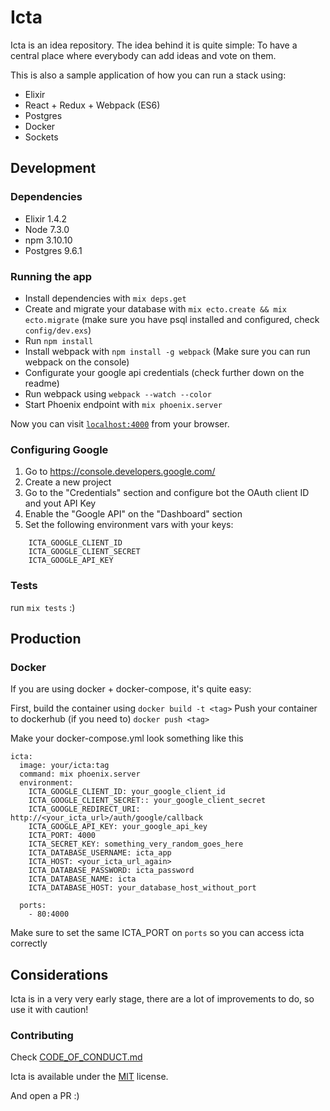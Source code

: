 # Icta

Icta is an idea repository. The idea behind it is quite simple: To have a central place where everybody can add ideas and vote on them.

This is also a sample application of how you can run a stack using:

- Elixir
- React + Redux + Webpack (ES6)
- Postgres
- Docker
- Sockets

## Development

### Dependencies

 * Elixir 1.4.2
 * Node 7.3.0
 * npm 3.10.10
 * Postgres 9.6.1

### Running the app

  * Install dependencies with `mix deps.get`
  * Create and migrate your database with `mix ecto.create && mix ecto.migrate` (make sure you have psql installed and configured, check `config/dev.exs`)
  * Run `npm install`
  * Install webpack with `npm install -g webpack` (Make sure you can run webpack on the console)
  * Configurate your google api credentials (check further down on the readme)
  * Run webpack using `webpack --watch --color`
  * Start Phoenix endpoint with `mix phoenix.server`

Now you can visit [`localhost:4000`](http://localhost:4000) from your browser.

### Configuring Google

1. Go to https://console.developers.google.com/
2. Create a new project
3. Go to the "Credentials" section and configure bot the OAuth client ID and yout API Key
4. Enable the "Google API" on the "Dashboard" section
5. Set the following environment vars with your keys:

```
    ICTA_GOOGLE_CLIENT_ID
    ICTA_GOOGLE_CLIENT_SECRET
    ICTA_GOOGLE_API_KEY
```

### Tests

run `mix tests` :)

## Production

### Docker

If you are using docker + docker-compose, it's quite easy:

First, build the container using `docker build -t <tag>`
Push your container to dockerhub (if you need to) `docker push <tag>`

Make your docker-compose.yml look something like this

```
icta:
  image: your/icta:tag
  command: mix phoenix.server
  environment:
    ICTA_GOOGLE_CLIENT_ID: your_google_client_id
    ICTA_GOOGLE_CLIENT_SECRET:: your_google_client_secret
    ICTA_GOOGLE_REDIRECT_URI: http://<your_icta_url>/auth/google/callback
    ICTA_GOOGLE_API_KEY: your_google_api_key
    ICTA_PORT: 4000
    ICTA_SECRET_KEY: something_very_random_goes_here
    ICTA_DATABASE_USERNAME: icta_app
    ICTA_HOST: <your_icta_url_again>
    ICTA_DATABASE_PASSWORD: icta_password
    ICTA_DATABASE_NAME: icta
    ICTA_DATABASE_HOST: your_database_host_without_port

  ports:
    - 80:4000
```

Make sure to set the same ICTA_PORT on `ports` so you can access icta correctly

## Considerations

Icta is in a very very early stage, there are a lot of improvements to do, so use it with caution!

### Contributing

Check [CODE_OF_CONDUCT.md](CODE_OF_CONDUCT.md)
 
Icta is available under the [MIT](LICENSE.md) license.

And open a PR :)
